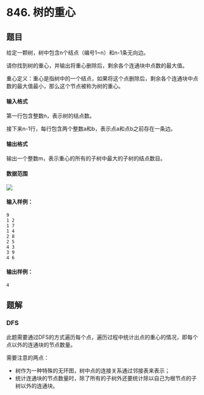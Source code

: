 <!--
 * @Author: shaqsnake
 * @Email: shaqsnake@gmail.com
 * @Date: 2019-09-16 15:58:00
 * @LastEditTime: 2019-09-27 14:30:39
 * @Description: Acwing 846
 -->

# 846. 树的重心

## 题目

给定一颗树，树中包含n个结点（编号1~n）和n-1条无向边。

请你找到树的重心，并输出将重心删除后，剩余各个连通块中点数的最大值。

重心定义：重心是指树中的一个结点，如果将这个点删除后，剩余各个连通块中点数的最大值最小，那么这个节点被称为树的重心。

#### 输入格式

第一行包含整数n，表示树的结点数。

接下来n-1行，每行包含两个整数a和b，表示点a和点b之前存在一条边。

#### 输出格式

输出一个整数m，表示重心的所有的子树中最大的子树的结点数目。

#### 数据范围

![](http://latex.codecogs.com/gif.latex?\\1%20\leq%20n%20\leq%2010^5)

#### 输入样例：

```
9
1 2
1 7
1 4
2 8
2 5
4 3
3 9
4 6
```

#### 输出样例：

```
4
```

## 题解

### DFS

此题需要通过DFS的方式遍历每个点，遍历过程中统计出点的重心的情况，即每个点以外的连通块的节点数量。

需要注意的两点：

- 树作为一种特殊的无环图，树中点的连接关系通过邻接表来表示；
- 统计连通块的节点数量时，除了所有的子树外还要统计除以自己为根节点的子树以外的连通块。
